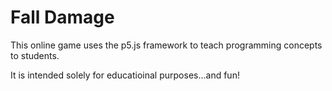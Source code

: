 # Fall Damage
 
This online game uses the p5.js framework to teach programming concepts to students.

It is intended solely for educatioinal purposes...and fun!
